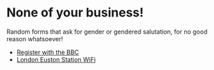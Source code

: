 # None of your business!

Random forms that ask for gender or gendered salutation, for no good reason whatsoever!

- [Register with the BBC](images/BBC.png)
- [London Euston Station WiFi](images/london-euston.png)
